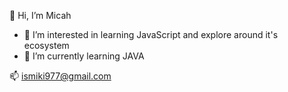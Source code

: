  👋 Hi, I’m Micah

- 👀 I’m interested in learning JavaScript and explore around it's ecosystem 
- 🌱 I’m currently learning JAVA

 📫 ismiki977@gmail.com
    

